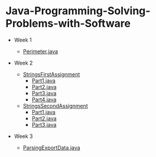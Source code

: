 # Java-Programming-Solving-Problems-with-Software

- Week 1
  - <a href="/Week1/Perimeter.java">Perimeter.java</a>

- Week 2
  - <a href="/Week2/StringsFirstAssignment">StringsFirstAssignment</a>
    - <a href="/Week2/StringsFirstAssignment/Part1.java">Part1.java</a>
    - <a href="/Week2/StringsFirstAssignment/Part2.java">Part2.java</a>
    - <a href="/Week2/StringsFirstAssignment/Part3.java">Part3.java</a>
    - <a href="/Week2/StringsFirstAssignment/Part4.java">Part4.java</a>
  - <a href="/Week2/StringsSecondAssignment">StringsSecondAssignment</a>
    - <a href="/Week2/StringsSecondAssignment/Part1.java">Part1.java</a>
    - <a href="/Week2/StringsSecondAssignment/Part2.java">Part2.java</a>
    - <a href="/Week2/StringsSecondAssignment/Part3.java">Part3.java</a>
    
- Week 3
  - <a href="/Week3/ParsingExportData.java">ParsingExportData.java</a>
    
     

